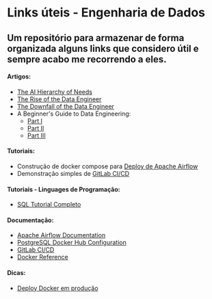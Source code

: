 # Links úteis - Engenharia de Dados
## Um repositório para armazenar de forma organizada alguns links que considero útil e sempre acabo me recorrendo a eles.

#### Artigos:
* [The AI Hierarchy of Needs](https://hackernoon.com/the-ai-hierarchy-of-needs-18f111fcc007)
* [The Rise of the Data Engineer](https://www.freecodecamp.org/news/the-rise-of-the-data-engineer-91be18f1e603/)
* [The Downfall of the Data Engineer](https://maximebeauchemin.medium.com/the-downfall-of-the-data-engineer-5bfb701e5d6b)
* A Beginner's Guide to Data Engineering:
  * [Part I](https://medium.com/@rchang/a-beginners-guide-to-data-engineering-part-i-4227c5c457d7)
  * [Part II](https://medium.com/@rchang/a-beginners-guide-to-data-engineering-part-ii-47c4e7cbda71)
  * [Part III](https://medium.com/@rchang/a-beginners-guide-to-data-engineering-the-series-finale-2cc92ff14b0)

#### Tutoriais:
* Construção de docker compose para [Deploy de Apache Airflow](https://towardsdatascience.com/deploy-apache-airflow-in-multiple-docker-containers-7f17b8b3de58)
* Demonstração simples de [GitLab CI/CD](https://www.digitalocean.com/community/tutorials/como-configurar-pipelines-de-integracao-continua-com-o-gitlab-ci-no-ubuntu-16-04-pt)

#### Tutoriais - Linguages de Programação:
* [SQL Tutorial Completo](https://mode.com/sql-tutorial/introduction-to-sql/)

#### Documentação:
* [Apache Airflow Documentation](https://airflow.apache.org/docs/apache-airflow/stable/index.html)
* [PostgreSQL Docker Hub Configuration](https://hub.docker.com/_/postgres)
* [GitLab CI/CD](https://docs.gitlab.com/ee/ci/)
* [Docker Reference](https://docs.docker.com/reference/)

#### Dicas:
* [Deploy Docker em produção](https://blog.cloud66.com/10-tips-for-docker-compose-hosting-in-production/)
